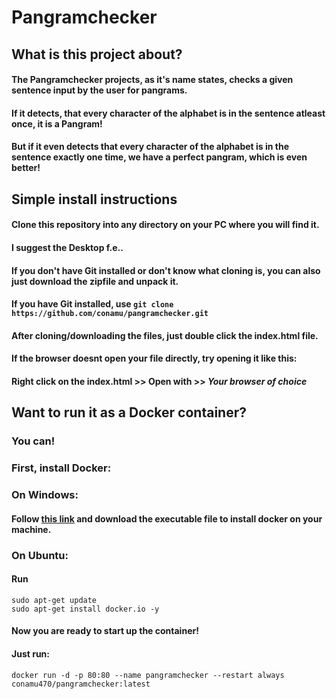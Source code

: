 # Pangramchecker

## What is this project about?
#### The Pangramchecker projects, as it's name states, checks a given sentence input by the user for pangrams.
#### If it detects, that every character of the alphabet is in the sentence atleast once, it is a Pangram!
#### But if it even detects that every character of the alphabet is in the sentence exactly one time, we have a perfect pangram, which is even better!

## Simple install instructions

#### Clone this repository into any directory on your PC where you will find it.
#### I suggest the Desktop f.e..
#### If you don't have Git installed or don't know what cloning is, you can also  just download the zipfile and unpack it.
#### If you have Git installed, use `git clone https://github.com/conamu/pangramchecker.git`

#### After cloning/downloading the files, just double click the index.html file.
#### If the browser doesnt open your file directly, try opening it like this:
#### Right click on the index.html >> Open with >> *Your browser of choice*

## Want to run it as a Docker container?
### You can!
### First, install Docker:
### On Windows:
#### Follow [this link](https://hub.docker.com/editions/community/docker-ce-desktop-windows/) and download the executable file to install docker on your machine.
### On Ubuntu:
#### Run 
```
sudo apt-get update
sudo apt-get install docker.io -y
```
#### Now you are ready to start up the container!
#### Just run:
`docker run -d -p 80:80 --name pangramchecker --restart always conamu470/pangramchecker:latest`
